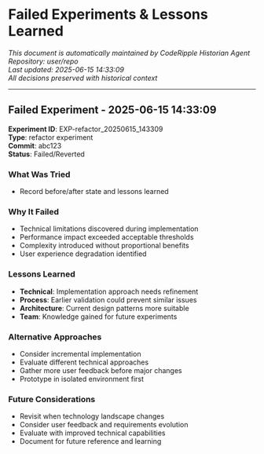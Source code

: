 # Failed Experiments & Lessons Learned

*This document is automatically maintained by CodeRipple Historian Agent*  
*Repository: user/repo*  
*Last updated: 2025-06-15 14:33:09*  
*All decisions preserved with historical context*

---

## Failed Experiment - 2025-06-15 14:33:09

**Experiment ID**: EXP-refactor_20250615_143309  
**Type**: refactor experiment  
**Commit**: abc123  
**Status**: Failed/Reverted

### What Was Tried
- Record before/after state and lessons learned

### Why It Failed
- Technical limitations discovered during implementation
- Performance impact exceeded acceptable thresholds
- Complexity introduced without proportional benefits
- User experience degradation identified

### Lessons Learned
- **Technical**: Implementation approach needs refinement
- **Process**: Earlier validation could prevent similar issues
- **Architecture**: Current design patterns more suitable
- **Team**: Knowledge gained for future experiments

### Alternative Approaches
- Consider incremental implementation
- Evaluate different technical approaches
- Gather more user feedback before major changes
- Prototype in isolated environment first

### Future Considerations
- Revisit when technology landscape changes
- Consider user feedback and requirements evolution
- Evaluate with improved technical capabilities
- Document for future reference and learning
